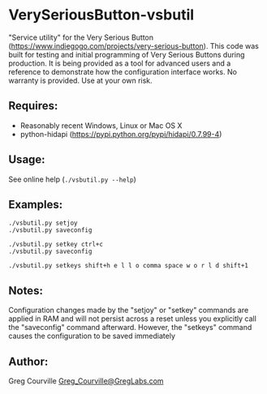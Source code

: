 VerySeriousButton-vsbutil
=========================

"Service utility" for the Very Serious Button (https://www.indiegogo.com/projects/very-serious-button).
This code was built for testing and initial programming of Very Serious Buttons during production. It is being provided as a tool for advanced users and a reference to demonstrate how the configuration interface works. No warranty is provided. Use at your own risk.

## Requires:
* Reasonably recent Windows, Linux or Mac OS X
* python-hidapi (https://pypi.python.org/pypi/hidapi/0.7.99-4)

## Usage:
See online help (```./vsbutil.py --help```)

## Examples:
    ./vsbutil.py setjoy
    ./vsbutil.py saveconfig

    ./vsbutil.py setkey ctrl+c
    ./vsbutil.py saveconfig

    ./vsbutil.py setkeys shift+h e l l o comma space w o r l d shift+1

## Notes:
Configuration changes made by the "setjoy" or "setkey" commands are applied in RAM and will not persist across a reset unless you explicitly call the "saveconfig" command afterward. However, the "setkeys" command causes the configuration to be saved immediately

## Author:
Greg Courville <Greg_Courville@GregLabs.com>
